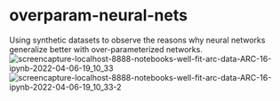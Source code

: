 # overparam-neural-nets
Using synthetic datasets to observe the reasons why neural networks generalize better with over-parameterized networks. 
![screencapture-localhost-8888-notebooks-well-fit-arc-data-ARC-16-ipynb-2022-04-06-19_10_33](https://user-images.githubusercontent.com/8800441/162106490-3f3fc04a-8948-49e7-b16d-036025f4a61b.png)
![screencapture-localhost-8888-notebooks-well-fit-arc-data-ARC-16-ipynb-2022-04-06-19_10_33-2](https://user-images.githubusercontent.com/8800441/162106508-1ba07e7f-4f9d-4732-af9a-8e55d8ec876a.png)
